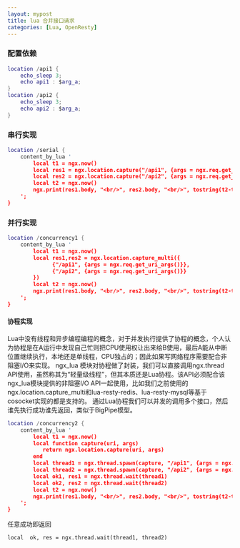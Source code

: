 ```yaml
---
layout: mypost
title: lua 合并接口请求
categories: [Lua, OpenResty]
---
```


### 配置依赖

````lua
location /api1 {
    echo_sleep 3;
    echo api1 : $arg_a;
}
location /api2 {
    echo_sleep 3;
    echo api2 : $arg_a;
}
````

### 串行实现

````lua
location /serial {
    content_by_lua '
        local t1 = ngx.now()
        local res1 = ngx.location.capture("/api1", {args = ngx.req.get_uri_args()})
        local res2 = ngx.location.capture("/api2", {args = ngx.req.get_uri_args()})
        local t2 = ngx.now()
        ngx.print(res1.body, "<br/>", res2.body, "<br/>", tostring(t2-t1))
    ';
}
````

### 并行实现

````lua
location /concurrency1 {
    content_by_lua '
        local t1 = ngx.now()
        local res1,res2 = ngx.location.capture_multi({
              {"/api1", {args = ngx.req.get_uri_args()}},
              {"/api2", {args = ngx.req.get_uri_args()}}
        })
        local t2 = ngx.now()
        ngx.print(res1.body, "<br/>", res2.body, "<br/>", tostring(t2-t1))
    ';
}
````

#### 协程实现

Lua中没有线程和异步编程编程的概念，对于并发执行提供了协程的概念，个人认为协程是在A运行中发现自己忙则把CPU使用权让出来给B使用，最后A能从中断位置继续执行，本地还是单线程，CPU独占的；因此如果写网络程序需要配合非阻塞I/O来实现。
ngx_lua 模块对协程做了封装，我们可以直接调用ngx.thread API使用，虽然称其为“轻量级线程”，但其本质还是Lua协程。该API必须配合该ngx_lua模块提供的非阻塞I/O API一起使用，比如我们之前使用的ngx.location.capture_multi和lua-resty-redis、lua-resty-mysql等基于cosocket实现的都是支持的。
通过Lua协程我们可以并发的调用多个接口，然后谁先执行成功谁先返回，类似于BigPipe模型。

````lua
location /concurrency2 {
    content_by_lua '
        local t1 = ngx.now()
        local function capture(uri, args)
           return ngx.location.capture(uri, args)
        end
        local thread1 = ngx.thread.spawn(capture, "/api1", {args = ngx.req.get_uri_args()})
        local thread2 = ngx.thread.spawn(capture, "/api2", {args = ngx.req.get_uri_args()})
        local ok1, res1 = ngx.thread.wait(thread1)
        local ok2, res2 = ngx.thread.wait(thread2)
        local t2 = ngx.now()
        ngx.print(res1.body, "<br/>", res2.body, "<br/>", tostring(t2-t1))
    ';
}
````

任意成功即返回

````
local  ok, res = ngx.thread.wait(thread1, thread2)
````